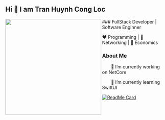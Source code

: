 
##  Hi 👋 I am Tran Huynh Cong Loc <!-- <img width="300" align="left" src="https://media.giphy.com/media/VgGpnYeMVljm1vRA6g/giphy.gif"> -->
<img width="300" align="left" src="https://media.tenor.com/images/4856ee0d623e294a10753f5510c63638/tenor.gif">
### FullStack Developer | Software Enginner 

<p>❤️ Programming | 🧡 Networking | 💚 Economics</p> 

### About Me

<p>&emsp;&emsp;🔭 I’m currently working on NetCore</p>
<p>&emsp;&emsp;🌱 I’m currently learning SwiftUI</p>

[![ReadMe Card](https://github-readme-stats.vercel.app/api?username=thcl-0407&show_icons=true)](https://github.com/thcl-0407/thcl-0407) 



